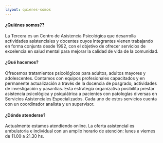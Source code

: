 ```yaml
---
layout: quienes-somos
---
```

#### ¿Quiénes somos??
La Tercera es un Centro de Asistencia Psicológica que desarrolla actividades asistenciales y docentes cuyos integrantes vienen trabajando en forma conjunta desde 1992, con el objetivo de ofrecer servicios de excelencia en salud mental para mejorar la calidad de vida de la comunidad.
  
#### ¿Qué hacemos?
Ofrecemos tratamientos psicológicos para adultos, adultos mayores y adolescentes.
Contamos con equipos profesionales capacitados y en permanente actualización a través de la docencia de posgrado, actividades de investigación y pasantías.
Esta estrategia organizativa posibilita prestar asistencia psicológica y psiquiátrica a pacientes con patologías diversas en Servicios Asistenciales Especializados.
Cada uno de estos servicios cuenta con un coordinador analista y un supervisor.
  
#### ¿Dónde atenderse?
Actualmente estamos atendiendo online. La oferta asistencial es ambulatoria e individual con un amplio horario de atención: lunes a viernes de 11.00 a 21.30 hs.
  